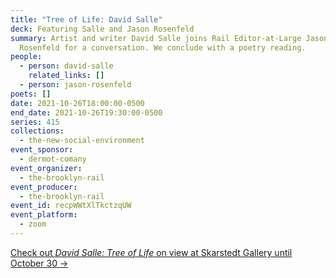 ```yaml
---
title: "Tree of Life: David Salle"
deck: Featuring Salle and Jason Rosenfeld
summary: Artist and writer David Salle joins Rail Editor-at-Large Jason
  Rosenfeld for a conversation. We conclude with a poetry reading.
people:
  - person: david-salle
    related_links: []
  - person: jason-rosenfeld
poets: []
date: 2021-10-26T18:00:00-0500
end_date: 2021-10-26T19:30:00-0500
series: 415
collections:
  - the-new-social-environment
event_sponsor:
  - dermot-comany
event_organizer:
  - the-brooklyn-rail
event_producer:
  - the-brooklyn-rail
event_id: recpWWtXlTkctzqUW
event_platform:
  - zoom
---
```

[Check out *David Salle: Tree of Life* on view at Skarstedt Gallery until October 30 →](https://www.skarstedt.com/exhibitions/david-salle-tree-of-life)